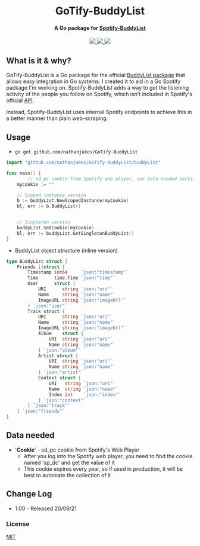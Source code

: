 <h1 align="center">
  GoTify-BuddyList
</h1>

<h4 align="center">A Go package for <a href="https://github.com/valeriangalliat/spotify-buddylist">Spotify-BuddyList</a></h4>

<p align="center">
  <a href="https://github.com/nathanjukes/GoTify-BuddyList">
      <img src="https://scrutinizer-ci.com/g/pH7Software/pH7-Social-Dating-CMS/badges/build.png?b=master">
  </a>
  <a href="https://pkg.go.dev/github.com/nathanjukes/GoTify-BuddyList">
    <img src="https://img.shields.io/badge/version-v1.0-blue">
  </a>
  <a href="https://github.com/nathanjukes/Sorting-Algorithm-Visualisation/blob/master/LICENSE.md">
    <img src="https://img.shields.io/github/license/Naereen/StrapDown.js.svg">
  </a>
</p>

## What is it & why?

GoTify-BuddyList is a Go package for the official <a href="https://github.com/valeriangalliat/spotify-buddylist">BuddyList package</a> that allows easy integration in Go systems. I created it to aid in a Go Spotify package I'm working on. Spotify-BuddyList adds a way to get the listening activity of the people you follow on Spotify, which isn't included in Spotify's official <a href="https://developer.spotify.com/documentation/web-api/">API</a>.

Instead, Spotify-BuddyList uses internal Spotify endpoints to achieve this in a better manner than plain web-scraping.
## Usage

- `go get github.com/nathanjukes/GoTify-BuddyList`

```go
import "github.com/nathanjukes/GoTify-BuddyList/buddyList"

func main() {
        // sd_pc cookie from Spotify web player, see Data needed section in docs
	myCookie := ""

	// Scoped instance version
	b := buddyList.NewScopedInstance(myCookie)
	bl, err := b.BuddyList()


	// Singleton version
	buddyList.SetCookie(myCookie)
	bl, err := buddyList.GetSingletonBuddyList()
}
```

- BuddyList object structure (inline version)
```go
type BuddyList struct {
	Friends []struct {
		Timestamp int64     `json:"timestamp"`
		Time      time.Time `json:"time"`
		User      struct {
			URI      string `json:"uri"`
			Name     string `json:"name"`
			ImageURL string `json:"imageUrl"`
		} `json:"user"`
		Track struct {
			URI      string `json:"uri"`
			Name     string `json:"name"`
			ImageURL string `json:"imageUrl"`
			Album    struct {
				URI  string `json:"uri"`
				Name string `json:"name"`
			} `json:"album"`
			Artist struct {
				URI  string `json:"uri"`
				Name string `json:"name"`
			} `json:"artist"`
			Context struct {
				URI   string `json:"uri"`
				Name  string `json:"name"`
				Index int    `json:"index"`
			} `json:"context"`
		} `json:"track"`
	} `json:"friends"`
}
```

## Data needed

- '<b>Cookie</b>' - sd_pc cookie from Spotify's Web Player
    - After you log into the Spotify web player, you need to find the cookie named 'sp_dc' and get the value of it
    - This cookie expires every year, so if used in production, it will be best to automate the collection of it

## Change Log

- 1.00 - Released 20/08/21


### License
[MIT](https://github.com/nathanjukes/GoTify-BuddyList/blob/master/LICENSE.md)
